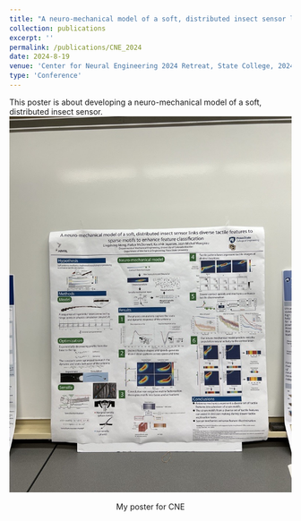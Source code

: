 ```yaml
---
title: "A neuro-mechanical model of a soft, distributed insect sensor links diverse tactile features to sparse motifs to enhance feature classification "
collection: publications
excerpt: ''
permalink: /publications/CNE_2024
date: 2024-8-19
venue: 'Center for Neural Engineering 2024 Retreat, State College, 2024 '
type: 'Conference'
---
```


This poster is about developing a neuro-mechanical model of a soft, distributed insect sensor.
![CNE](../images/posterCNE.jpg)
<p align="center">My poster for CNE</p>

